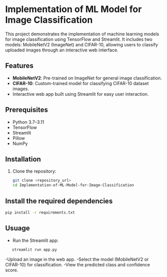 # Implementation of ML Model for Image Classification

This project demonstrates the implementation of machine learning models for image classification using TensorFlow and Streamlit. It includes two models: MobileNetV2 (ImageNet) and CIFAR-10, allowing users to classify uploaded images through an interactive web interface.

## Features
- **MobileNetV2**: Pre-trained on ImageNet for general image classification.
- **CIFAR-10**: Custom-trained model for classifying CIFAR-10 dataset images.
- Interactive web app built using Streamlit for easy user interaction.

## Prerequisites
- Python 3.7–3.11
- TensorFlow
- Streamlit
- Pillow
- NumPy

## Installation
1. Clone the repository:
   ```bash
   git clone <repository_url>
   cd Implementation-of-ML-Model-for-Image-Classification
## Install the required dependencies
  ```bash
  pip install -r requirements.txt
````
## Usuage
- Run the Streamlit app:
```bash
   streamlit run app.py
```
-Upload an image in the web app.
-Select the model (MobileNetV2 or CIFAR-10) for classification.
-View the predicted class and confidence score.
